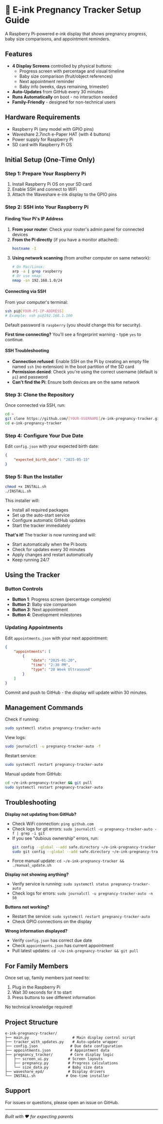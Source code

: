 # 🍼 E-ink Pregnancy Tracker Setup Guide

A Raspberry Pi-powered e-ink display that shows pregnancy progress, baby size comparisons, and appointment reminders.

## Features

- **4 Display Screens** controlled by physical buttons:
  - Progress screen with percentage and visual timeline
  - Baby size comparison (fruit/object references)
  - Next appointment reminder
  - Baby info (weeks, days remaining, trimester)
- **Auto-Updates** from GitHub every 30 minutes
- **Runs Automatically** on boot - no interaction needed
- **Family-Friendly** - designed for non-technical users

## Hardware Requirements

- Raspberry Pi (any model with GPIO pins)
- Waveshare 2.7inch e-Paper HAT (with 4 buttons)
- Power supply for Raspberry Pi
- SD card with Raspberry Pi OS

## Initial Setup (One-Time Only)

### Step 1: Prepare Your Raspberry Pi

1. Install Raspberry Pi OS on your SD card
2. Enable SSH and connect to WiFi
3. Attach the Waveshare e-ink display to the GPIO pins

### Step 2: SSH into Your Raspberry Pi

#### Finding Your Pi's IP Address

1. **From your router**: Check your router's admin panel for connected devices
2. **From the Pi directly** (if you have a monitor attached):
   ```bash
   hostname -I
   ```
3. **Using network scanning** (from another computer on same network):
   ```bash
   # On Mac/Linux:
   arp -a | grep raspberry
   # Or use nmap:
   nmap -sn 192.168.1.0/24
   ```

#### Connecting via SSH

From your computer's terminal:

```bash
ssh pi@[YOUR-PI-IP-ADDRESS]
# Example: ssh pi@192.168.1.100
```

Default password is `raspberry` (you should change this for security).

**First time connecting?** You'll see a fingerprint warning - type `yes` to continue.

#### SSH Troubleshooting

- **Connection refused**: Enable SSH on the Pi by creating an empty file named `ssh` (no extension) in the boot partition of the SD card
- **Permission denied**: Check you're using the correct username (default is `pi`) and password
- **Can't find the Pi**: Ensure both devices are on the same network

### Step 3: Clone the Repository

Once connected via SSH, run:

```bash
cd ~
git clone https://github.com/[YOUR-USERNAME]/e-ink-pregnancy-tracker.git
cd e-ink-pregnancy-tracker
```

### Step 4: Configure Your Due Date

Edit `config.json` with your expected birth date:

```json
{
    "expected_birth_date": "2025-05-15"
}
```

### Step 5: Run the Installer

```bash
chmod +x INSTALL.sh
./INSTALL.sh
```

This installer will:
- Install all required packages
- Set up the auto-start service
- Configure automatic GitHub updates
- Start the tracker immediately

**That's it!** The tracker is now running and will:
- Start automatically when the Pi boots
- Check for updates every 30 minutes
- Apply changes and restart automatically
- Keep running 24/7

## Using the Tracker

### Button Controls

- **Button 1**: Progress screen (percentage complete)
- **Button 2**: Baby size comparison 
- **Button 3**: Next appointment
- **Button 4**: Development milestones

### Updating Appointments

Edit `appointments.json` with your next appointment:

```json
{
    "appointments": [
        {
            "date": "2025-01-20",
            "time": "2:30 PM",
            "type": "20 Week Ultrasound"
        }
    ]
}
```

Commit and push to GitHub - the display will update within 30 minutes.

## Management Commands

Check if running:
```bash
sudo systemctl status pregnancy-tracker-auto
```

View logs:
```bash
sudo journalctl -u pregnancy-tracker-auto -f
```

Restart service:
```bash
sudo systemctl restart pregnancy-tracker-auto
```

Manual update from GitHub:
```bash
cd ~/e-ink-pregnancy-tracker && git pull
sudo systemctl restart pregnancy-tracker-auto
```

## Troubleshooting

**Display not updating from GitHub?**
- Check WiFi connection: `ping github.com`
- Check logs for git errors: `sudo journalctl -u pregnancy-tracker-auto -f | grep -i git`
- If you see "dubious ownership" errors, run:
  ```bash
  git config --global --add safe.directory ~/e-ink-pregnancy-tracker
  sudo git config --global --add safe.directory ~/e-ink-pregnancy-tracker
  ```
- Force manual update: `cd ~/e-ink-pregnancy-tracker && ./manual_update.sh`

**Display not showing anything?**
- Verify service is running: `sudo systemctl status pregnancy-tracker-auto`
- Check logs for errors: `sudo journalctl -u pregnancy-tracker-auto -n 50`

**Buttons not working?**
- Restart the service: `sudo systemctl restart pregnancy-tracker-auto`
- Check GPIO connections on the display

**Wrong information displayed?**
- Verify `config.json` has correct due date
- Check `appointments.json` has current appointment
- Pull latest updates: `cd ~/e-ink-pregnancy-tracker && git pull`

## For Family Members

Once set up, family members just need to:
1. Plug in the Raspberry Pi
2. Wait 30 seconds for it to start
3. Press buttons to see different information

No technical knowledge required!

## Project Structure

```
e-ink-pregnancy-tracker/
├── main.py                    # Main display control script
├── tracker_with_updates.py    # Auto-update wrapper
├── config.json               # Due date configuration
├── appointments.json         # Appointment data
├── pregnancy_tracker/        # Core display logic
│   ├── screen_ui.py         # Screen layouts
│   ├── pregnancy.py         # Progress calculations
│   └── size_data.py         # Baby size data
├── waveshare_epd/           # Display drivers
└── INSTALL.sh              # One-time installer
```

## Support

For issues or questions, please open an issue on GitHub.

---

*Built with ❤️ for expecting parents*